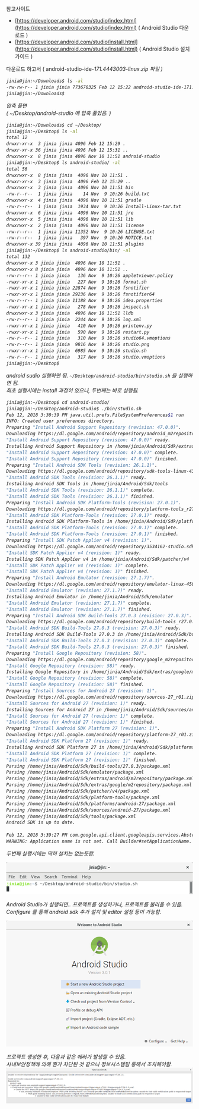 
참고사이트
 - [https://developer.android.com/studio/index.html](https://developer.android.com/studio/index.html)  ( Android Studio 다운로드 )
 - [https://developer.android.com/studio/install.html](https://developer.android.com/studio/install.html) ( Android Studio 설치가이드 )


다운로드 하고서 ( android-studio-ide-<i>171.4443003-linux<i>.zip 파일 )

```bash
jinia@jin:~/Downloads$ ls -al
-rw-rw-r-- 1 jinia jinia 773670325 Feb 12 15:22 android-studio-ide-171.4443003-linux.zip
jinia@jin:~/Downloads$ 
```

압축 풀면  
( ~/Desktop/android-studio 에 압축 풀었음. )

```bash
jinia@jin:~/Downloads$ cd ~/Desktop/
jinia@jin:~/Desktop$ ls -al
total 12
drwxr-xr-x  3 jinia jinia 4096 Feb 12 15:29 .
drwxr-xr-x 36 jinia jinia 4096 Feb 12 15:31 ..
drwxrwxr-x  8 jinia jinia 4096 Nov 10 11:51 android-studio
jinia@jin:~/Desktop$ ls android-studio/ -al
total 56
drwxrwxr-x  8 jinia jinia  4096 Nov 10 11:51 .
drwxr-xr-x  3 jinia jinia  4096 Feb 12 15:29 ..
drwxrwxr-x  3 jinia jinia  4096 Nov 10 11:51 bin
-rw-r--r--  1 jinia jinia    14 Nov  9 10:26 build.txt
drwxrwxr-x  4 jinia jinia  4096 Nov 10 11:51 gradle
-rw-r--r--  1 jinia jinia  1934 Nov  9 10:26 Install-Linux-tar.txt
drwxrwxr-x  6 jinia jinia  4096 Nov 10 11:51 jre
drwxrwxr-x  5 jinia jinia  4096 Nov 10 11:51 lib
drwxrwxr-x  2 jinia jinia  4096 Nov 10 11:51 license
-rw-r--r--  1 jinia jinia 11352 Nov  9 10:26 LICENSE.txt
-rw-r--r--  1 jinia jinia   397 Nov  9 10:26 NOTICE.txt
drwxrwxr-x 39 jinia jinia  4096 Nov 10 11:51 plugins
jinia@jin:~/Desktop$ ls android-studio/bin/ -al
total 132
drwxrwxr-x 3 jinia jinia  4096 Nov 10 11:51 .
drwxrwxr-x 8 jinia jinia  4096 Nov 10 11:51 ..
-rw-r--r-- 1 jinia jinia   136 Nov  9 10:26 appletviewer.policy
-rwxr-xr-x 1 jinia jinia   227 Nov  9 10:26 format.sh
-rwxr-xr-x 1 jinia jinia 22874 Nov  9 10:26 fsnotifier
-rwxr-xr-x 1 jinia jinia 29236 Nov  9 10:26 fsnotifier64
-rw-r--r-- 1 jinia jinia 11188 Nov  9 10:26 idea.properties
-rwxr-xr-x 1 jinia jinia   278 Nov  9 10:26 inspect.sh
drwxrwxr-x 3 jinia jinia  4096 Nov 10 11:51 lldb
-rw-r--r-- 1 jinia jinia  2244 Nov  9 10:26 log.xml
-rwxr-xr-x 1 jinia jinia   410 Nov  9 10:26 printenv.py
-rwxr-xr-x 1 jinia jinia   590 Nov  9 10:26 restart.py
-rw-r--r-- 1 jinia jinia   310 Nov  9 10:26 studio64.vmoptions
-rw-r--r-- 1 jinia jinia  9816 Nov  9 10:26 studio.png
-rwxr-xr-x 1 jinia jinia  6985 Nov  9 10:26 studio.sh
-rw-r--r-- 1 jinia jinia   317 Nov  9 10:26 studio.vmoptions
jinia@jin:~/Desktop$ 
```


android sudio 실행하면 됨. 
```~/Desktop/android-studio/bin/studio.sh``` 을 실행하면 됨.  
최초 실행시에는 install 과정이 있으나, 두번째는 바로 실행됨. 

```bash
jinia@jin:~/Desktop$ cd android-studio/
jinia@jin:~/Desktop/android-studio$ ./bin/studio.sh 
Feb 12, 2018 3:30:39 PM java.util.prefs.FileSystemPreferences$1 run
INFO: Created user preferences directory.
Preparing "Install Android Support Repository (revision: 47.0.0)".
Downloading https://dl.google.com/android/repository/android_m2repository_r47.zip
"Install Android Support Repository (revision: 47.0.0)" ready.
Installing Android Support Repository in /home/jinia/Android/Sdk/extras/android/m2repository
"Install Android Support Repository (revision: 47.0.0)" complete.
"Install Android Support Repository (revision: 47.0.0)" finished.
Preparing "Install Android SDK Tools (revision: 26.1.1)".
Downloading https://dl.google.com/android/repository/sdk-tools-linux-4333796.zip
"Install Android SDK Tools (revision: 26.1.1)" ready.
Installing Android SDK Tools in /home/jinia/Android/Sdk/tools
"Install Android SDK Tools (revision: 26.1.1)" complete.
"Install Android SDK Tools (revision: 26.1.1)" finished.
Preparing "Install Android SDK Platform-Tools (revision: 27.0.1)".
Downloading https://dl.google.com/android/repository/platform-tools_r27.0.1-linux.zip
"Install Android SDK Platform-Tools (revision: 27.0.1)" ready.
Installing Android SDK Platform-Tools in /home/jinia/Android/Sdk/platform-tools
"Install Android SDK Platform-Tools (revision: 27.0.1)" complete.
"Install Android SDK Platform-Tools (revision: 27.0.1)" finished.
Preparing "Install SDK Patch Applier v4 (revision: 1)".
Downloading https://dl.google.com/android/repository/3534162-studio.sdk-patcher.zip.bak
"Install SDK Patch Applier v4 (revision: 1)" ready.
Installing SDK Patch Applier v4 in /home/jinia/Android/Sdk/patcher/v4
"Install SDK Patch Applier v4 (revision: 1)" complete.
"Install SDK Patch Applier v4 (revision: 1)" finished.
Preparing "Install Android Emulator (revision: 27.1.7)".
Downloading https://dl.google.com/android/repository/emulator-linux-4581633.zip
"Install Android Emulator (revision: 27.1.7)" ready.
Installing Android Emulator in /home/jinia/Android/Sdk/emulator
"Install Android Emulator (revision: 27.1.7)" complete.
"Install Android Emulator (revision: 27.1.7)" finished.
Preparing "Install Android SDK Build-Tools 27.0.3 (revision: 27.0.3)".
Downloading https://dl.google.com/android/repository/build-tools_r27.0.3-linux.zip
"Install Android SDK Build-Tools 27.0.3 (revision: 27.0.3)" ready.
Installing Android SDK Build-Tools 27.0.3 in /home/jinia/Android/Sdk/build-tools/27.0.3
"Install Android SDK Build-Tools 27.0.3 (revision: 27.0.3)" complete.
"Install Android SDK Build-Tools 27.0.3 (revision: 27.0.3)" finished.
Preparing "Install Google Repository (revision: 58)".
Downloading https://dl.google.com/android/repository/google_m2repository_gms_v11_3_rc05_wear_2_0_5.zip
"Install Google Repository (revision: 58)" ready.
Installing Google Repository in /home/jinia/Android/Sdk/extras/google/m2repository
"Install Google Repository (revision: 58)" complete.
"Install Google Repository (revision: 58)" finished.
Preparing "Install Sources for Android 27 (revision: 1)".
Downloading https://dl.google.com/android/repository/sources-27_r01.zip
"Install Sources for Android 27 (revision: 1)" ready.
Installing Sources for Android 27 in /home/jinia/Android/Sdk/sources/android-27
"Install Sources for Android 27 (revision: 1)" complete.
"Install Sources for Android 27 (revision: 1)" finished.
Preparing "Install Android SDK Platform 27 (revision: 1)".
Downloading https://dl.google.com/android/repository/platform-27_r01.zip
"Install Android SDK Platform 27 (revision: 1)" ready.
Installing Android SDK Platform 27 in /home/jinia/Android/Sdk/platforms/android-27
"Install Android SDK Platform 27 (revision: 1)" complete.
"Install Android SDK Platform 27 (revision: 1)" finished.
Parsing /home/jinia/Android/Sdk/build-tools/27.0.3/package.xml
Parsing /home/jinia/Android/Sdk/emulator/package.xml
Parsing /home/jinia/Android/Sdk/extras/android/m2repository/package.xml
Parsing /home/jinia/Android/Sdk/extras/google/m2repository/package.xml
Parsing /home/jinia/Android/Sdk/patcher/v4/package.xml
Parsing /home/jinia/Android/Sdk/platform-tools/package.xml
Parsing /home/jinia/Android/Sdk/platforms/android-27/package.xml
Parsing /home/jinia/Android/Sdk/sources/android-27/package.xml
Parsing /home/jinia/Android/Sdk/tools/package.xml
Android SDK is up to date.

Feb 12, 2018 3:39:27 PM com.google.api.client.googleapis.services.AbstractGoogleClient <init>
WARNING: Application name is not set. Call Builder#setApplicationName.
```


두번째 실행시에는 딱히 설치는 없는듯함. 

![Image](../images/android.sh.png)

Android Studio가 실행되면.. 프로젝트를 생성하거나, 프로젝트를 불러올 수 있음.  
Configure 를 통해 android sdk 추가 설치 및 editor 설정 등이 가능함.

![Image](../images/android_studio_start.png)

프로젝트 생성한 후, 다음과 같은 에러가 발생할 수 있음.  
사내보안정책에 의해 뭔가 차단된 것 같으니 정보시스템팀 통해서 조치해야함.  
![Image](../images/android_studio_error_appcompat.png)


